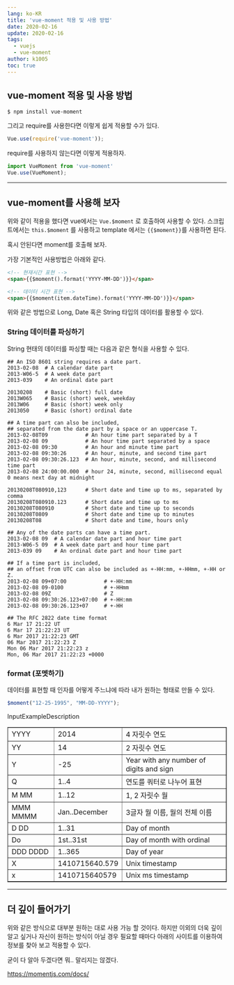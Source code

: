 ```yaml
---
lang: ko-KR
title: 'vue-moment 적용 및 사용 방법'
date: 2020-02-16
update: 2020-02-16
tags:
  - vuejs
  - vue-moment
author: k1005
toc: true
---
```


## vue-moment 적용 및 사용 방법

```ssh
$ npm install vue-moment
```

그리고 require를 사용한다면 이렇게 쉽게 적용할 수가 있다.

```javascript
Vue.use(require('vue-moment'));
```

require를 사용하지 않는다면 이렇게 적용하자.

```javascript
import VueMoment from 'vue-moment'
Vue.use(VueMoment);
```

---

## vue-moment를 사용해 보자

위와 같이 적용을 했다면 vue에서는 `Vue.$moment` 로 호출하여 사용할 수 있다. 스크립트에서는 `this.$moment` 를 사용하고 template 에서는 `{{$moment}}`를 사용하면 된다.

혹시 안된다면 moment를 호출해 보자.

가장 기본적인 사용방법은 아래와 같다.

```html
<!-- 현재시간 표현 -->
<span>{{$moment().format('YYYY-MM-DD')}}</span>

<!-- 데이터 시간 표현 -->
<span>{{$moment(item.dateTime).format('YYYY-MM-DD')}}</span>
```

위와 같은 방법으로 Long, Date 혹은 String 타입의 데이터를 활용할 수 있다.

### String 데이터를 파싱하기

String 현태의 데이터를 파싱할 때는 다음과 같은 형식을 사용할 수 있다.

```
## An ISO 8601 string requires a date part.
2013-02-08  # A calendar date part
2013-W06-5  # A week date part
2013-039    # An ordinal date part

20130208    # Basic (short) full date
2013W065    # Basic (short) week, weekday
2013W06     # Basic (short) week only
2013050     # Basic (short) ordinal date

## A time part can also be included,
## separated from the date part by a space or an uppercase T.
2013-02-08T09            # An hour time part separated by a T
2013-02-08 09            # An hour time part separated by a space
2013-02-08 09:30         # An hour and minute time part
2013-02-08 09:30:26      # An hour, minute, and second time part
2013-02-08 09:30:26.123  # An hour, minute, second, and millisecond time part
2013-02-08 24:00:00.000  # hour 24, minute, second, millisecond equal 0 means next day at midnight

20130208T080910,123      # Short date and time up to ms, separated by comma
20130208T080910.123      # Short date and time up to ms
20130208T080910          # Short date and time up to seconds
20130208T0809            # Short date and time up to minutes
20130208T08              # Short date and time, hours only

## Any of the date parts can have a time part.
2013-02-08 09  # A calendar date part and hour time part
2013-W06-5 09  # A week date part and hour time part
2013-039 09    # An ordinal date part and hour time part

## If a time part is included,
## an offset from UTC can also be included as +-HH:mm, +-HHmm, +-HH or Z.
2013-02-08 09+07:00            # +-HH:mm
2013-02-08 09-0100             # +-HHmm
2013-02-08 09Z                 # Z
2013-02-08 09:30:26.123+07:00  # +-HH:mm
2013-02-08 09:30:26.123+07     # +-HH

## The RFC 2822 date time format
6 Mar 17 21:22 UT
6 Mar 17 21:22:23 UT
6 Mar 2017 21:22:23 GMT
06 Mar 2017 21:22:23 Z
Mon 06 Mar 2017 21:22:23 z
Mon, 06 Mar 2017 21:22:23 +0000
```

### format (포멧하기)

데이터를 표현할 때 인자를 어떻게 주느냐에 따라 내가 원하는 형태로 만들 수 있다.

```javascript
$moment("12-25-1995", "MM-DD-YYYY");
```

InputExampleDescription
<table style="border-collapse: collapse; width: 100%;" border="1">
<tbody>
<tr>
<td>YYYY</td>
<td>2014</td>
<td>4 자릿수 연도</td>
</tr>
<tr>
<td>YY</td>
<td>14</td>
<td>2 자릿수 연도</td>
</tr>
<tr>
<td>Y</td>
<td>-25</td>
<td>Year with any number of digits and sign</td>
</tr>
<tr>
<td>Q</td>
<td>1..4</td>
<td>연도를 쿼터로 나누어 표현</td>
</tr>
<tr>
<td>M MM</td>
<td>1..12</td>
<td>1, 2 자릿수 월</td>
</tr>
<tr>
<td>MMM MMMM</td>
<td>Jan..December</td>
<td>3글자 월 이름, 월의 전체 이름</td>
</tr>
<tr>
<td>D DD</td>
<td>1..31</td>
<td>Day of month</td>
</tr>
<tr>
<td>Do</td>
<td>1st..31st</td>
<td>Day of month with ordinal</td>
</tr>
<tr>
<td>DDD DDDD</td>
<td>1..365</td>
<td>Day of year</td>
</tr>
<tr>
<td>X</td>
<td>1410715640.579</td>
<td>Unix timestamp</td>
</tr>
<tr>
<td>x</td>
<td>1410715640579</td>
<td>Unix ms timestamp</td>
</tr>
</tbody>
</table>

---
## 더 깊이 들어가기

위와 같은 방식으로 대부분 원하는 대로 사용 가능 할 것이다. 하지만 이외의 더욱 깊이 알고 싶거나 자신이 원하는 방식이 아닐 경우 필요할 때마다 아래의 사이트를 이용하여 정보를 찾아 보고 적용할 수 있다.

굳이 다 알아 두겠다면 뭐.. 말리지는 않겠다.

https://momentjs.com/docs/


